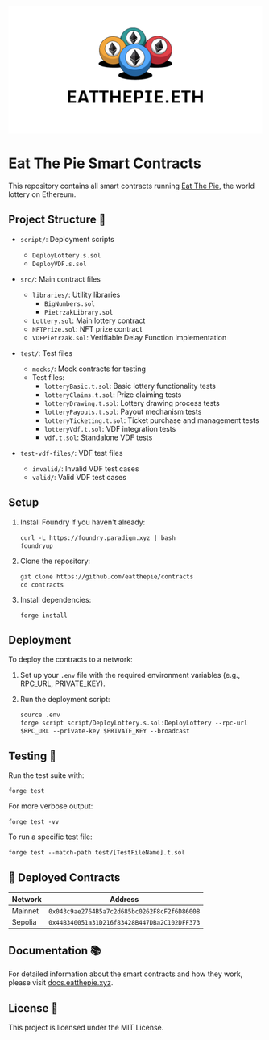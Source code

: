 ![Eat The Pie](https://github.com/eatthepie/docs/blob/main/static/img/header.png)

# Eat The Pie Smart Contracts

This repository contains all smart contracts running [Eat The Pie](https://www.eatthepie.xyz), the world lottery on Ethereum.

## Project Structure 📂

- `script/`: Deployment scripts

  - `DeployLottery.s.sol`
  - `DeployVDF.s.sol`

- `src/`: Main contract files

  - `libraries/`: Utility libraries
    - `BigNumbers.sol`
    - `PietrzakLibrary.sol`
  - `Lottery.sol`: Main lottery contract
  - `NFTPrize.sol`: NFT prize contract
  - `VDFPietrzak.sol`: Verifiable Delay Function implementation

- `test/`: Test files

  - `mocks/`: Mock contracts for testing
  - Test files:
    - `lotteryBasic.t.sol`: Basic lottery functionality tests
    - `lotteryClaims.t.sol`: Prize claiming tests
    - `lotteryDrawing.t.sol`: Lottery drawing process tests
    - `lotteryPayouts.t.sol`: Payout mechanism tests
    - `lotteryTicketing.t.sol`: Ticket purchase and management tests
    - `lotteryVdf.t.sol`: VDF integration tests
    - `vdf.t.sol`: Standalone VDF tests

- `test-vdf-files/`: VDF test files
  - `invalid/`: Invalid VDF test cases
  - `valid/`: Valid VDF test cases

## Setup

1. Install Foundry if you haven't already:

   ```
   curl -L https://foundry.paradigm.xyz | bash
   foundryup
   ```

2. Clone the repository:

   ```
   git clone https://github.com/eatthepie/contracts
   cd contracts
   ```

3. Install dependencies:
   ```
   forge install
   ```

## Deployment

To deploy the contracts to a network:

1. Set up your `.env` file with the required environment variables (e.g., RPC_URL, PRIVATE_KEY).

2. Run the deployment script:
   ```
   source .env
   forge script script/DeployLottery.s.sol:DeployLottery --rpc-url $RPC_URL --private-key $PRIVATE_KEY --broadcast
   ```

## Testing 🧪

Run the test suite with:

```
forge test
```

For more verbose output:

```
forge test -vv
```

To run a specific test file:

```
forge test --match-path test/[TestFileName].t.sol
```

## 📝 Deployed Contracts

| Network | Address                                      |
| ------- | -------------------------------------------- |
| Mainnet | `0x043c9ae2764B5a7c2d685bc0262F8cF2f6D86008` |
| Sepolia | `0x44B340051a31D216f83428B447DBa2C102DFF373` |

## Documentation 📚

For detailed information about the smart contracts and how they work, please visit [docs.eatthepie.xyz](https://docs.eatthepie.xyz).

## License 📜

This project is licensed under the MIT License.
